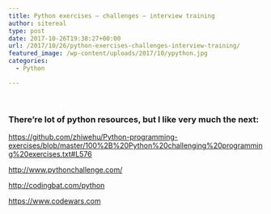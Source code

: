 ```yaml
---
title: Python exercises – challenges – interview training
author: sitereal
type: post
date: 2017-10-26T19:38:27+00:00
url: /2017/10/26/python-exercises-challenges-interview-training/
featured_image: /wp-content/uploads/2017/10/ypython.jpg
categories:
  - Python

---
```

&nbsp;

### There&#8217;re lot of python resources, but I like very much the next:

<https://github.com/zhiwehu/Python-programming-exercises/blob/master/100%2B%20Python%20challenging%20programming%20exercises.txt#L576>

<http://www.pythonchallenge.com/>

<http://codingbat.com/python>

<https://www.codewars.com>

&nbsp;